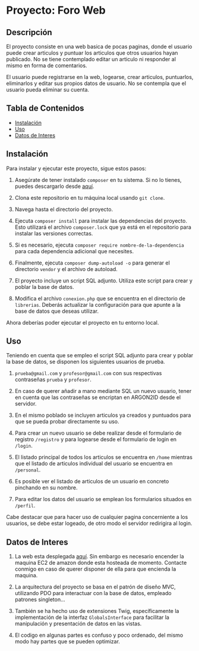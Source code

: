 # Proyecto: Foro Web

## Descripción

El proyecto consiste en una web basica de pocas paginas, donde el usuario puede crear articulos y puntuar los articulos que otros usuarios hayan publicado.
No se tiene contemplado editar un articulo ni responder al mismo en forma de comentarios.

El usuario puede registrarse en la web, logearse, crear articulos, puntuarlos, eliminarlos y editar sus propios datos de usuario.
No se contempla que el usuario pueda eliminar su cuenta.

## Tabla de Contenidos

- [Instalación](#instalación)
- [Uso](#uso)
- [Datos de Interes](#datos-de-interes)

## Instalación

Para instalar y ejecutar este proyecto, sigue estos pasos:

1. Asegúrate de tener instalado `composer` en tu sistema. Si no lo tienes, puedes descargarlo desde [aquí](https://getcomposer.org/download/).

2. Clona este repositorio en tu máquina local usando `git clone`.

3. Navega hasta el directorio del proyecto.

4. Ejecuta `composer install` para instalar las dependencias del proyecto. Esto utilizará el archivo `composer.lock` que ya está en el repositorio para instalar las versiones correctas.

5. Si es necesario, ejecuta `composer require nombre-de-la-dependencia` para cada dependencia adicional que necesites.

6. Finalmente, ejecuta `composer dump-autoload -o` para generar el directorio `vendor` y el archivo de autoload.

7. El proyecto incluye un script SQL adjunto. Utiliza este script para crear y poblar la base de datos.

8. Modifica el archivo `conexion.php` que se encuentra en el directorio de `librerias`. Deberás actualizar la configuración para que apunte a la base de datos que deseas utilizar.

Ahora deberías poder ejecutar el proyecto en tu entorno local.

## Uso

Teniendo en cuenta que se empleo el script SQL adjunto para crear y poblar la base de datos, se disponen los siguientes usuarios de prueba.

1. `prueba@gmail.com` y `profesor@gmail.com` con sus respectivas contraseñas `prueba` y `profesor`.

2. En caso de querer añadir a mano mediante SQL un nuevo usuario, tener en cuenta que las contraseñas se encriptan en ARGON2ID desde el servidor.

3. En el mismo poblado se incluyen articulos ya creados y puntuados para que se pueda probar directamente su uso.

4. Para crear un nuevo usuario se debe realizar desde el formulario de registro `/registro` y para logearse desde el formulario de login en `/login`.

5. El listado principal de todos los articulos se encuentra en `/home` mientras que el listado de articulos individual del usuario se encuentra en `/personal`.

6. Es posible ver el listado de articulos de un usuario en concreto pinchando en su nombre.

7. Para editar los datos del usuario se emplean los formularios situados en `/perfil`.

Cabe destacar que para hacer uso de cualquier pagina concerniente a los usuarios, se debe estar logeado, de otro modo el servidor redirigira al login.

## Datos de Interes

1. La web esta desplegada [aquí](https://alejandrosanchezfernandez.duckdns.org/). Sin embargo es necesario encender la maquina EC2 de amazon donde esta hosteada de momento. Contacte conmigo en caso de querer disponer de ella para que encienda la maquina.

2. La arquitectura del proyecto se basa en el patrón de diseño MVC, utilizando PDO para interactuar con la base de datos, empleado  patrones singleton...

3. También se ha hecho uso de extensiones Twig, específicamente la implementación de la interfaz `GlobalsInterface` para facilitar la manipulación y presentación de datos en las vistas.

4. El codigo en algunas partes es confuso y poco ordenado, del mismo modo hay partes que se pueden optimizar.